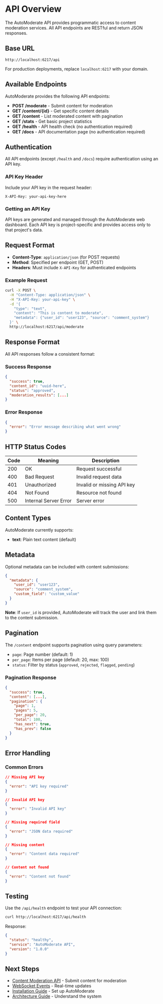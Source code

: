 # API Overview

The AutoModerate API provides programmatic access to content moderation services. All API endpoints are RESTful and return JSON responses.

## Base URL

```
http://localhost:6217/api
```

For production deployments, replace `localhost:6217` with your domain.

## Available Endpoints

AutoModerate provides the following API endpoints:

- **POST /moderate** - Submit content for moderation
- **GET /content/{id}** - Get specific content details
- **GET /content** - List moderated content with pagination
- **GET /stats** - Get basic project statistics
- **GET /health** - API health check (no authentication required)
- **GET /docs** - API documentation page (no authentication required)

## Authentication

All API endpoints (except `/health` and `/docs`) require authentication using an API key.

### API Key Header

Include your API key in the request header:

```http
X-API-Key: your-api-key-here
```

### Getting an API Key

API keys are generated and managed through the AutoModerate web dashboard. Each API key is project-specific and provides access only to that project's data.

## Request Format

- **Content-Type**: `application/json` (for POST requests)
- **Method**: Specified per endpoint (GET, POST)
- **Headers**: Must include `X-API-Key` for authenticated endpoints

### Example Request

```bash
curl -X POST \
  -H "Content-Type: application/json" \
  -H "X-API-Key: your-api-key" \
  -d '{
    "type": "text",
    "content": "This is content to moderate",
    "metadata": {"user_id": "user123", "source": "comment_system"}
  }' \
  http://localhost:6217/api/moderate
```

## Response Format

All API responses follow a consistent format:

### Success Response

```json
{
  "success": true,
  "content_id": "uuid-here",
  "status": "approved",
  "moderation_results": [...]
}
```

### Error Response

```json
{
  "error": "Error message describing what went wrong"
}
```

## HTTP Status Codes

| Code | Meaning | Description |
|------|---------|-------------|
| 200 | OK | Request successful |
| 400 | Bad Request | Invalid request data |
| 401 | Unauthorized | Invalid or missing API key |
| 404 | Not Found | Resource not found |
| 500 | Internal Server Error | Server error |

## Content Types

AutoModerate currently supports:

- **text**: Plain text content (default)

## Metadata

Optional metadata can be included with content submissions:

```json
{
  "metadata": {
    "user_id": "user123",
    "source": "comment_system",
    "custom_field": "custom_value"
  }
}
```

**Note**: If `user_id` is provided, AutoModerate will track the user and link them to the content submission.

## Pagination

The `/content` endpoint supports pagination using query parameters:

- `page`: Page number (default: 1)
- `per_page`: Items per page (default: 20, max: 100)
- `status`: Filter by status (`approved`, `rejected`, `flagged`, `pending`)

### Pagination Response

```json
{
  "success": true,
  "content": [...],
  "pagination": {
    "page": 1,
    "pages": 5,
    "per_page": 20,
    "total": 100,
    "has_next": true,
    "has_prev": false
  }
}
```

## Error Handling

### Common Errors

```json
// Missing API key
{
  "error": "API key required"
}

// Invalid API key
{
  "error": "Invalid API key"
}

// Missing required field
{
  "error": "JSON data required"
}

// Missing content
{
  "error": "Content data required"
}

// Content not found
{
  "error": "Content not found"
}
```

## Testing

Use the `/api/health` endpoint to test your API connection:

```bash
curl http://localhost:6217/api/health
```

Response:
```json
{
  "status": "healthy",
  "service": "AutoModerate API",
  "version": "1.0.0"
}
```

## Next Steps

- [Content Moderation API](moderation.md) - Submit content for moderation
- [WebSocket Events](websockets.md) - Real-time updates
- [Installation Guide](../guides/installation.md) - Set up AutoModerate
- [Architecture Guide](../guides/architecture.md) - Understand the system